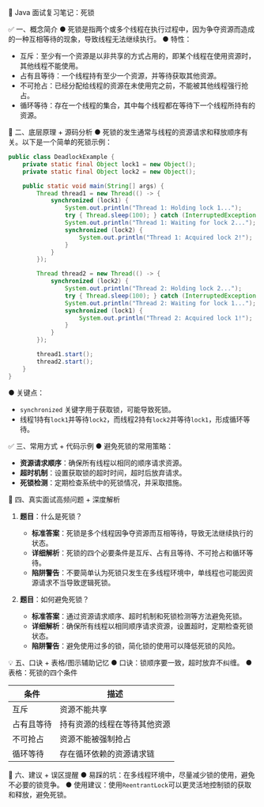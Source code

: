 📘 Java 面试复习笔记：死锁

✅ 一、概念简介
● 死锁是指两个或多个线程在执行过程中，因为争夺资源而造成的一种互相等待的现象，导致线程无法继续执行。
● 特性：
  - 互斥：至少有一个资源是以非共享的方式占用的，即某个线程在使用资源时，其他线程不能使用。
  - 占有且等待：一个线程持有至少一个资源，并等待获取其他资源。
  - 不可抢占：已经分配给线程的资源在未使用完之前，不能被其他线程强行抢占。
  - 循环等待：存在一个线程的集合，其中每个线程都在等待下一个线程所持有的资源。

🔹 二、底层原理 + 源码分析
● 死锁的发生通常与线程的资源请求和释放顺序有关。以下是一个简单的死锁示例：

```java
public class DeadlockExample {
    private static final Object lock1 = new Object();
    private static final Object lock2 = new Object();

    public static void main(String[] args) {
        Thread thread1 = new Thread(() -> {
            synchronized (lock1) {
                System.out.println("Thread 1: Holding lock 1...");
                try { Thread.sleep(100); } catch (InterruptedException e) {}
                System.out.println("Thread 1: Waiting for lock 2...");
                synchronized (lock2) {
                    System.out.println("Thread 1: Acquired lock 2!");
                }
            }
        });

        Thread thread2 = new Thread(() -> {
            synchronized (lock2) {
                System.out.println("Thread 2: Holding lock 2...");
                try { Thread.sleep(100); } catch (InterruptedException e) {}
                System.out.println("Thread 2: Waiting for lock 1...");
                synchronized (lock1) {
                    System.out.println("Thread 2: Acquired lock 1!");
                }
            }
        });

        thread1.start();
        thread2.start();
    }
}
```
● 关键点：
  - `synchronized` 关键字用于获取锁，可能导致死锁。
  - 线程1持有`lock1`并等待`lock2`，而线程2持有`lock2`并等待`lock1`，形成循环等待。

✅ 三、常用方式 + 代码示例
● 避免死锁的常用策略：
  - **资源请求顺序**：确保所有线程以相同的顺序请求资源。
  - **超时机制**：设置获取锁的超时时间，超时后放弃请求。
  - **死锁检测**：定期检查系统中的死锁情况，并采取措施。

🎯 四、真实面试高频问题 + 深度解析
1. **题目**：什么是死锁？
   - **标准答案**：死锁是多个线程因争夺资源而互相等待，导致无法继续执行的状态。
   - **详细解析**：死锁的四个必要条件是互斥、占有且等待、不可抢占和循环等待。
   - **陷阱警告**：不要简单认为死锁只发生在多线程环境中，单线程也可能因资源请求不当导致逻辑死锁。

2. **题目**：如何避免死锁？
   - **标准答案**：通过资源请求顺序、超时机制和死锁检测等方法避免死锁。
   - **详细解析**：确保所有线程以相同顺序请求资源，设置超时，定期检查死锁状态。
   - **陷阱警告**：避免使用过多的锁，简化锁的使用可以降低死锁的风险。

💡 五、口诀 + 表格/图示辅助记忆
● 口诀：锁顺序要一致，超时放弃不纠缠。
● 表格：死锁的四个条件

| 条件         | 描述                           |
|--------------|--------------------------------|
| 互斥         | 资源不能共享                  |
| 占有且等待   | 持有资源的线程在等待其他资源  |
| 不可抢占     | 资源不能被强制抢占            |
| 循环等待     | 存在循环依赖的资源请求链      |

🎁 六、建议 + 误区提醒
● 易踩的坑：在多线程环境中，尽量减少锁的使用，避免不必要的锁竞争。
● 使用建议：使用`ReentrantLock`可以更灵活地控制锁的获取和释放，避免死锁。